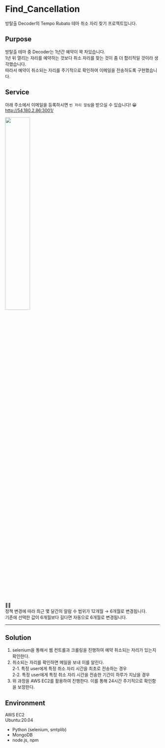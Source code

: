 # Find_Cancellation
방탈출 Decoder의 Tempo Rubato 테마 취소 자리 찾기 프로젝트입니다.   
   
## Purpose
방탈출 테마 중 Decoder는 1년간 예약이 꽉 차있습니다.   
1년 뒤 열리는 자리를 예약하는 것보다 취소 자리를 찾는 것이 좀 더 합리적일 것이라 생각했습니다.   
따라서 예약이 취소되는 자리를 주기적으로 확인하여 이메일을 전송하도록 구현했습니다.   
   
## Service
아래 주소에서 이메일을 등록하시면 ```빈 자리 알림```을 받으실 수 있습니다! 😀      
http://54.180.2.86:3001/   
   
<img width="40%" src="https://user-images.githubusercontent.com/40620421/157457764-4f39e37f-9ee8-48b2-8167-634c628c3ebf.png"/>   
   
🙋‍♂️   
정책 변경에 따라 최근 몇 달간의 알람 수 범위가 12개월 → 6개월로 변경됩니다.   
기존에 선택한 값이 6개월보다 길다면 자동으로 6개월로 변경됩니다.   
   
---

## Solution
1. selenium을 통해서 웹 컨트롤과 크롤링을 진행하여 예약 취소되는 자리가 있는지 확인한다.
2. 취소되는 자리를 확인하면 메일을 보내 이를 알린다.   
   2-1. 특정 user에게 특정 취소 자리 시간을 최초로 전송하는 경우   
   2-2. 특정 user에게 특정 취소 자리 시간을 전송한 기간이 하루가 지났을 경우   
3. 위 과정을 AWS EC2를 활용하여 진행한다. 이를 통해 24시간 주기적으로 확인함을 보장한다.
   
## Environment
AWS EC2   
Ubuntu:20.04   
- Python (selenium, smtplib)
- MongoDB
- node.js, npm
